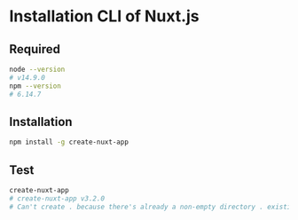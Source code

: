 # Installation CLI of Nuxt.js

## Required

```bash
node --version
# v14.9.0
npm --version
# 6.14.7
```

## Installation

```bash
npm install -g create-nuxt-app
```

## Test

```bash
create-nuxt-app
# create-nuxt-app v3.2.0
# Can't create . because there's already a non-empty directory . existing in path.
```